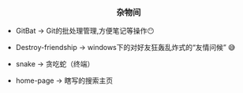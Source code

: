 ### <div align=center>杂物间</div>

* GitBat  -> Git的批处理管理,方便笔记等操作😶

* Destroy-friendship -> windows下的对好友狂轰乱炸式的“友情问候”  😅

* snake -> 贪吃蛇（终端）

* home-page -> 瞎写的搜索主页
